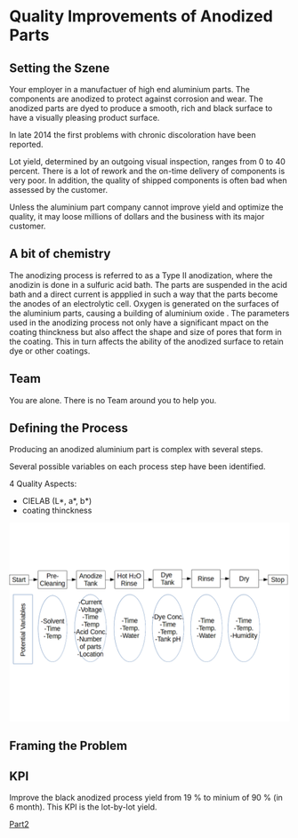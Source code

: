 # Quality Improvements of Anodized Parts


## Setting the Szene

Your employer in a manufactuer of high end aluminium parts. 
The components are anodized to protect against corrosion and wear. The anodized parts are dyed to produce a smooth, rich and black surface to have a visually pleasing product surface.

In late 2014 the first problems with chronic discoloration have been reported.

Lot yield, determined by an outgoing visual inspection, ranges from 0 to 40 percent. 
There is a lot of rework and the on-time delivery of components is very poor. In addition, the quality of shipped components is often bad when assessed by the customer. 

Unless the aluminium part company cannot improve yield and optimize the quality, it may loose millions of dollars and the business with its major customer.


## A bit of chemistry

The anodizing process is referred to as a Type II anodization, where the anodizin is done in a sulfuric acid bath. The parts are suspended in the acid bath and a direct current is appplied in such a way that the parts become the anodes of an electrolytic cell. Oxygen is generated on the surfaces of the aluminium parts, causing a building of aluminium oxide . The parameters used in the anodizing process not only have a significant mpact on the coating thinckness but also affect the shape and size of pores that form in the coating. This in turn affects the ability of the anodized surface to retain dye or other coatings.


## Team 

You are alone.
There is no Team around you to help you.


## Defining the Process

Producing an anodized aluminium part is complex with several steps. 

Several possible variables on each process step have been identified.

4 Quality Aspects: 
- CIELAB (L*, a*, b*)
- coating thinckness

![process_map](./assets/Process_map.png)


## Framing the Problem

## KPI

Improve the black anodized process yield from 19 % to  minium of 90 % (in 6 month).
This KPI is the lot-by-lot yield. 



[Part2](./Readme_part2.md)


